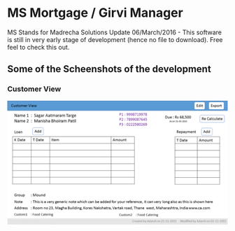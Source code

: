 # MS Mortgage / Girvi Manager
MS Stands for Madrecha Solutions
Update 06/March/2016 - This software is still in very early stage of development (hence no file to download). Free feel to check this out. 

## Some of the Scheenshots of the development

### Customer View

![Customer View Design Screen](images/Customer.View.png?raw=true "Optional Title")
